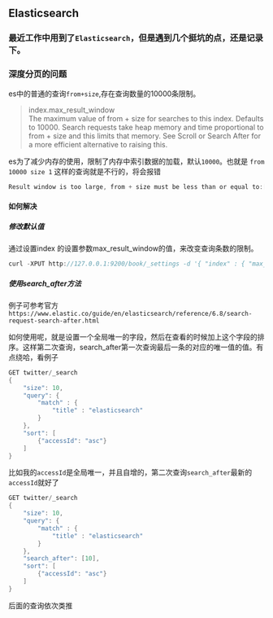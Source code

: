 ## Elasticsearch

### 最近工作中用到了`Elasticsearch`，但是遇到几个挺坑的点，还是记录下。

### 深度分页的问题

es中的普通的查询`from+size`,存在查询数量的10000条限制。  

> index.max_result_window  
> The maximum value of from + size for searches to this index. Defaults to 10000. Search requests take heap memory and time proportional to from + size and this limits that memory. See Scroll or Search After for a more efficient alternative to raising this.

es为了减少内存的使用，限制了内存中索引数据的加载，默认`10000`。也就是
``
from 10000
size 1
``
这样的查询就是不行的，将会报错

````go
Result window is too large, from + size must be less than or equal to:[10000] but was [10500]. See the scroll api for a more efficient way to requestlarge data sets. This limit can be set by changing the[index.max_result_window] index level parameter
````

#### 如何解决

##### 修改默认值

通过设置index 的设置参数max_result_window的值，来改变查询条数的限制。

```go
curl -XPUT http://127.0.0.1:9200/book/_settings -d '{ "index" : { "max_result_window" : 200000000}}'
```

##### 使用search_after方法

例子可参考官方`https://www.elastic.co/guide/en/elasticsearch/reference/6.8/search-request-search-after.html`  

如何使用呢，就是设置一个全局唯一的字段，然后在查看的时候加上这个字段的排序。这样第二次查询，search_after第一次查询最后一条的对应的唯一值的值。有点绕哈，看例子  

```go
GET twitter/_search
{
    "size": 10,
    "query": {
        "match" : {
            "title" : "elasticsearch"
        }
    },
    "sort": [
        {"accessId": "asc"}      
    ]
}
```

比如我的`accessId`是全局唯一，并且自增的，第二次查询`search_after`最新的`accessId`就好了

```go
GET twitter/_search
{
    "size": 10,
    "query": {
        "match" : {
            "title" : "elasticsearch"
        }
    },
    "search_after": [10],
    "sort": [
        {"accessId": "asc"}
    ]
}
```
后面的查询依次类推